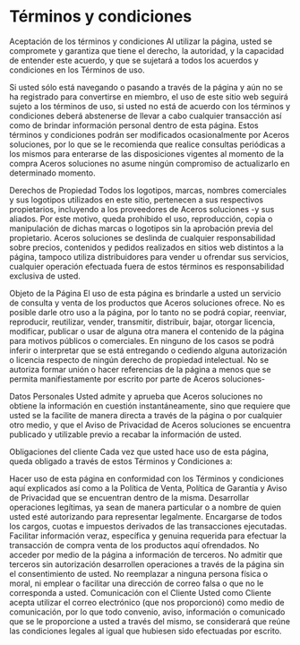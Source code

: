 # Términos y condiciones

Aceptación de los términos y condiciones
Al utilizar la página, usted se compromete y garantiza que tiene el derecho, la autoridad, y la capacidad de entender este acuerdo, y que se sujetará a todos los acuerdos y condiciones en los Términos de uso.

Si usted sólo está navegando o pasando a través de la página y aún no se ha registrado para convertirse en miembro, el uso de este sitio web seguirá sujeto a los términos de uso, si usted no está de acuerdo con los términos y condiciones deberá abstenerse de llevar a cabo cualquier transacción así como de brindar información personal dentro de esta página. Estos términos y condiciones podrán ser modificados ocasionalmente por  Aceros soluciones, por lo que se le recomienda que realice consultas periódicas a los mismos para enterarse de las disposiciones vigentes al momento de la compra Aceros soluciones no asume ningún compromiso de actualizarlo en determinado momento.

Derechos de Propiedad
Todos los logotipos, marcas, nombres comerciales y sus logotipos utilizados en este sitio, pertenecen a sus respectivos propietarios, incluyendo a los proveedores de Aceros soluciones -y sus aliados. Por este motivo, queda prohibido el uso, reproducción, copia o manipulación de dichas marcas o logotipos sin la aprobación previa del propietario. Aceros soluciones se deslinda de cualquier responsabilidad sobre precios, contenidos y pedidos realizados en sitios web distintos a la página, tampoco utiliza distribuidores para vender u ofrendar sus servicios, cualquier operación efectuada fuera de estos términos es responsabilidad exclusiva de usted.

Objeto de la Página
El uso de esta página es brindarle a usted un servicio de consulta y venta de los productos que Aceros soluciones ofrece. No es posible darle otro uso a la página, por lo tanto no se podrá copiar, reenviar, reproducir, reutilizar, vender, transmitir, distribuir, bajar, otorgar licencia, modificar, publicar o usar de alguna otra manera el contenido de la página para motivos públicos o comerciales. En ninguno de los casos se podrá inferir o interpretar que se está entregando o cediendo alguna autorización o licencia respecto de ningún derecho de propiedad intelectual. No se autoriza formar unión o hacer referencias de la página a menos que se permita manifiestamente por escrito por parte de Aceros soluciones-

Datos Personales
Usted admite y aprueba que Aceros soluciones no obtiene la información en cuestión instantáneamente, sino que requiere que usted se la facilite de manera directa a través de la página o por cualquier otro medio, y que el Aviso de Privacidad de Aceros soluciones se encuentra publicado y utilizable previo a recabar la información de usted.

Obligaciones del cliente
Cada vez que usted hace uso de esta página, queda obligado a través de estos Términos y Condiciones a:

Hacer uso de esta página en conformidad con los Términos y condiciones aquí explicados así como a la Política de Venta, Política de Garantía y Aviso de Privacidad que se encuentran dentro de la misma.
Desarrollar operaciones legítimas, ya sean de manera particular o a nombre de quien usted esté autorizando para representar legalmente.
Encargarse de todos los cargos, cuotas e impuestos derivados de las transacciones ejecutadas.
Facilitar información veraz, específica y genuina requerida para efectuar la transacción de compra venta de los productos aquí ofrendados.
No acceder por medio de la página a información de terceros.
No admitir que terceros sin autorización desarrollen operaciones a través de la página sin el consentimiento de usted.
No reemplazar a ninguna persona física o moral, ni emplear o facilitar una dirección de correo falsa o que no le corresponda a usted.
Comunicación con el Cliente
Usted como Cliente acepta utilizar el correo electrónico (que nos proporcionó) como medio de comunicación, por lo que todo convenio, aviso, información o comunicado que se le proporcione a usted a través del mismo, se considerará que reúne las condiciones legales al igual que hubiesen sido efectuadas por escrito.
